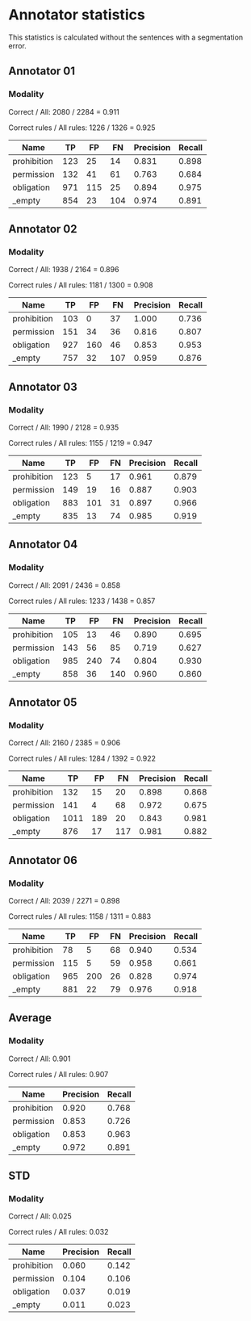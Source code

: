 # Annotator statistics

This statistics is calculated without the sentences with a segmentation error.
## Annotator 01
### Modality
Correct / All: 2080 / 2284 = 0.911

Correct rules / All rules: 1226 / 1326 = 0.925


|  Name | TP | FP | FN | Precision | Recall |
|-------------- | -------------- | -------------- | -------------- | -------------- | -------------- | 
| prohibition | 123 | 25 | 14 | 0.831 | 0.898 | 
| permission | 132 | 41 | 61 | 0.763 | 0.684 | 
| obligation | 971 | 115 | 25 | 0.894 | 0.975 | 
| _empty | 854 | 23 | 104 | 0.974 | 0.891 | 


## Annotator 02
### Modality
Correct / All: 1938 / 2164 = 0.896

Correct rules / All rules: 1181 / 1300 = 0.908


|  Name | TP | FP | FN | Precision | Recall |
|-------------- | -------------- | -------------- | -------------- | -------------- | -------------- | 
| prohibition | 103 | 0 | 37 | 1.000 | 0.736 | 
| permission | 151 | 34 | 36 | 0.816 | 0.807 | 
| obligation | 927 | 160 | 46 | 0.853 | 0.953 | 
| _empty | 757 | 32 | 107 | 0.959 | 0.876 | 


## Annotator 03
### Modality
Correct / All: 1990 / 2128 = 0.935

Correct rules / All rules: 1155 / 1219 = 0.947


|  Name | TP | FP | FN | Precision | Recall |
|-------------- | -------------- | -------------- | -------------- | -------------- | -------------- | 
| prohibition | 123 | 5 | 17 | 0.961 | 0.879 | 
| permission | 149 | 19 | 16 | 0.887 | 0.903 | 
| obligation | 883 | 101 | 31 | 0.897 | 0.966 | 
| _empty | 835 | 13 | 74 | 0.985 | 0.919 | 


## Annotator 04
### Modality
Correct / All: 2091 / 2436 = 0.858

Correct rules / All rules: 1233 / 1438 = 0.857


|  Name | TP | FP | FN | Precision | Recall |
|-------------- | -------------- | -------------- | -------------- | -------------- | -------------- | 
| prohibition | 105 | 13 | 46 | 0.890 | 0.695 | 
| permission | 143 | 56 | 85 | 0.719 | 0.627 | 
| obligation | 985 | 240 | 74 | 0.804 | 0.930 | 
| _empty | 858 | 36 | 140 | 0.960 | 0.860 | 


## Annotator 05
### Modality
Correct / All: 2160 / 2385 = 0.906

Correct rules / All rules: 1284 / 1392 = 0.922


|  Name | TP | FP | FN | Precision | Recall |
|-------------- | -------------- | -------------- | -------------- | -------------- | -------------- | 
| prohibition | 132 | 15 | 20 | 0.898 | 0.868 | 
| permission | 141 | 4 | 68 | 0.972 | 0.675 | 
| obligation | 1011 | 189 | 20 | 0.843 | 0.981 | 
| _empty | 876 | 17 | 117 | 0.981 | 0.882 | 


## Annotator 06
### Modality
Correct / All: 2039 / 2271 = 0.898

Correct rules / All rules: 1158 / 1311 = 0.883


|  Name | TP | FP | FN | Precision | Recall |
|-------------- | -------------- | -------------- | -------------- | -------------- | -------------- | 
| prohibition | 78 | 5 | 68 | 0.940 | 0.534 | 
| permission | 115 | 5 | 59 | 0.958 | 0.661 | 
| obligation | 965 | 200 | 26 | 0.828 | 0.974 | 
| _empty | 881 | 22 | 79 | 0.976 | 0.918 | 


## Average
### Modality
Correct / All: 0.901

Correct rules / All rules: 0.907


|  Name | Precision | Recall |
|-------------- | -------------- | -------------- | 
| prohibition | 0.920 | 0.768 | 
| permission | 0.853 | 0.726 | 
| obligation | 0.853 | 0.963 | 
| _empty | 0.972 | 0.891 | 


## STD
### Modality
Correct / All: 0.025

Correct rules / All rules: 0.032


|  Name | Precision | Recall |
|-------------- | -------------- | -------------- | 
| prohibition | 0.060 | 0.142 | 
| permission | 0.104 | 0.106 | 
| obligation | 0.037 | 0.019 | 
| _empty | 0.011 | 0.023 | 


